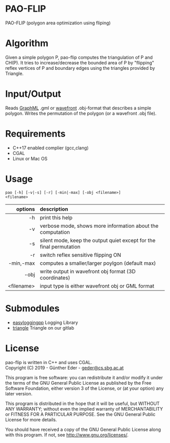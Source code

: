 # PAO-FLIP

PAO-FLIP (polygon area optimization using fliping) 

# Algorithm

Given a simple polygon P, pao-flip computes the triangulation of P and CH(P). It tries to increase/decrease the bounded area of P by "flipping" reflex vertices of P and boundary edges using the triangles provided by Triangle. 

# Input/Output

Reads [GraphML](https://en.wikipedia.org/wiki/GraphML) .gml or
[wavefront](https://en.wikipedia.org/wiki/Wavefront_.obj_file) .obj-format that
describes a simple polygon. Writes the permutation of the polygon (or a
wavefront .obj file).

# Requirements 
- C++17 enabled complier (gcc,clang)
- CGAL 
- Linux or Mac OS


# Usage

<code>pao [-h] [-v|-s] [-r] [-min|-max] [-obj &lt;filename&gt;] &lt;filename&gt;</code>

| options        | description           |
| -------------:|:------------- |
|  -h           |         print this help |
|  -v           |         verbose mode, shows more information about the computation |
|  -s           |         silent mode, keep the output quiet except for the final permutation |
|  -r           |         switch reflex sensitive flipping ON |
|  -min,-max    |         computes a smaller/larger poylgon (default max) |
|  -obj      |            write output in wavefront obj format (3D coordinates) |
|  &lt;filename&gt; |           input type is either wavefront obj or GML format |

# Submodules

* [easyloggingpp](https://github.com/weaselp/easyloggingpp)
  Logging Library
* [triangle](git@gitlab.cosy.sbg.ac.at:cg/code/triangle.git)
  Triangle on our gitlab

# License
pao-flip is written in C++ and uses CGAL.  
Copyright (C) 2019 - Günther Eder - geder@cs.sbg.ac.at

This program is free software: you can redistribute it and/or modify
it under the terms of the GNU General Public License as published by
the Free Software Foundation, either version 3 of the License, or
(at your option) any later version.

This program is distributed in the hope that it will be useful,
but WITHOUT ANY WARRANTY; without even the implied warranty of
MERCHANTABILITY or FITNESS FOR A PARTICULAR PURPOSE.  See the
GNU General Public License for more details.

You should have received a copy of the GNU General Public License
along with this program.  If not, see <http://www.gnu.org/licenses/>.
